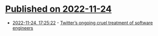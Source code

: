 # [Published on 2022-11-24](index.md)

* [2022-11-24, 17:25:22](https://news.ycombinator.com/item?id=33733843) - [Twitter’s ongoing cruel treatment of software engineers](https://blog.pragmaticengineer.com/twitter-cruel-treatment-of-software-engineers/)
